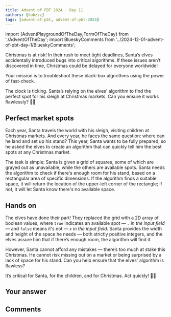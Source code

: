 ```yaml
---
title: Advent of PBT 2024 · Day 11
authors: [dubzzz]
tags: [advent-of-pbt, advent-of-pbt-2024]
---
```


import {AdventPlaygroundOfTheDay,FormOfTheDay} from './AdventOfTheDay';
import BlueskyComments from '../2024-12-01-advent-of-pbt-day-1/BlueskyComments';

Christmas is at risk! In their rush to meet tight deadlines, Santa’s elves accidentally introduced bugs into critical algorithms. If these issues aren’t discovered in time, Christmas could be delayed for everyone worldwide!

Your mission is to troubleshoot these black-box algorithms using the power of fast-check.

The clock is ticking. Santa’s relying on the elves’ algorithm to find the perfect spot for his sleigh at Christmas markets. Can you ensure it works flawlessly? 🎄🔧

<!--truncate-->

## Perfect market spots

Each year, Santa travels the world with his sleigh, visiting children at Christmas markets. And every year, he faces the same question: where can he land and set up his stand? This year, Santa wants to be fully prepared, so he asked the elves to create an algorithm that can quickly tell him the best spots at any Christmas market.

The task is simple: Santa is given a grid of squares, some of which are grayed out as unavailable, while the others are available spots. Santa needs the algorithm to check if there's enough room for his stand, based on a rectangular area of specific dimensions. If the algorithm finds a suitable space, it will return the location of the upper-left corner of the rectangle; if not, it will let Santa know there's no available space.

## Hands on

The elves have done their part! They replaced the grid with a 2D array of boolean values, where `true` indicates an available spot — _`.` in the input field_ — and `false` means it's not — _`x` in the input field_. Santa provides the width and height of the space he needs — both strictly positive integers, and the elves assure him that if there’s enough room, the algorithm will find it.

However, Santa cannot afford any mistakes — there’s too much at stake this Christmas. He cannot risk missing out on a market or being surprised by a lack of space for his stand. Can you help ensure that the elves' algorithm is flawless?

It’s critical for Santa, for the children, and for Christmas. Act quickly! 🎄🔧

<AdventPlaygroundOfTheDay />

## Your answer

<FormOfTheDay />

## Comments

<BlueskyComments url="https://bsky.app/profile/fast-check.dev/post/3lcz2znz7f222" />
